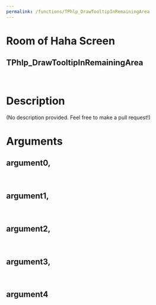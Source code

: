 ```yaml
---
permalink: /functions/TPhlp_DrawTooltipInRemainingArea
---
```

# Room of Haha Screen  
## TPhlp_DrawTooltipInRemainingArea  
&nbsp;  
# Description  
(No description provided. Feel free to make a pull request!) 
&nbsp;  
# Arguments
## argument0, 

&nbsp;  
## argument1, 

&nbsp;  
## argument2, 

&nbsp;  
## argument3, 

&nbsp;  
## argument4

&nbsp;  


